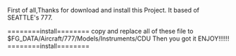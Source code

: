 First of all,Thanks for download and install this Project.
It based of SEATTLE's 777.

========install========
copy and replace all of these file to
$FG_DATA/Aircraft/777/Models/Instruments/CDU
Then you got it
ENJOY!!!!!!
========install========
